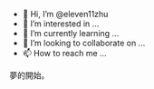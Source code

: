 - 👋 Hi, I’m @eleven11zhu
- 👀 I’m interested in ...
- 🌱 I’m currently learning ...
- 💞️ I’m looking to collaborate on ...
- 📫 How to reach me ...

<!---
eleven11zhu/eleven11zhu is a ✨ special ✨ repository because its `README.md` (this file) appears on your GitHub profile.
You can click the Preview link to take a look at your changes.
--->

夢的開始。



